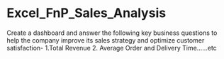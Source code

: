 # Excel_FnP_Sales_Analysis
Create a dashboard and answer the following key business questions to help the company  improve its sales strategy and optimize customer satisfaction- 1.Total Revenue 2.  Average Order and Delivery Time......etc
